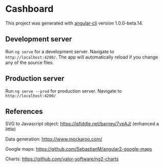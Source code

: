 # Cashboard

This project was generated with [angular-cli](https://github.com/angular/angular-cli) version 1.0.0-beta.14.

## Development server
Run `ng serve` for a development server. Navigate to `http://localhost:4200/`. The app will automatically reload if you change any of the source files.

## Production server
Run `ng serve --prod` for production server. Navigate to `http://localhost:4200/`

## References
SVG to Javascript object: https://jsfiddle.net/barney/7vpAJ/ (enhanced a little)

Data generation: https://www.mockaroo.com/

Google maps: https://github.com/SebastianM/angular2-google-maps

Charts: https://github.com/valor-software/ng2-charts